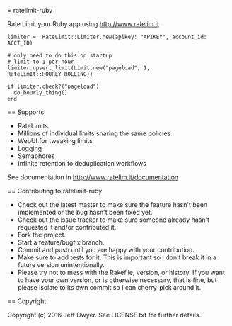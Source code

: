 = ratelimit-ruby

Rate Limit your Ruby app using http://www.ratelim.it

```
limiter =  RateLimit::Limiter.new(apikey: "APIKEY", account_id: ACCT_ID)

# only need to do this on startup
# limit to 1 per hour
limiter.upsert_limit(Limit.new("pageload", 1, RateLimIt::HOURLY_ROLLING))

if limiter.check?("pageload")
  do_hourly_thing()
end
```

== Supports

* RateLimits
* Millions of individual limits sharing the same policies
* WebUI for tweaking limits
* Logging
* Semaphores
* Infinite retention fo deduplication workflows

See documentation in http://www.ratelim.it/documentation

== Contributing to ratelimit-ruby
 
* Check out the latest master to make sure the feature hasn't been implemented or the bug hasn't been fixed yet.
* Check out the issue tracker to make sure someone already hasn't requested it and/or contributed it.
* Fork the project.
* Start a feature/bugfix branch.
* Commit and push until you are happy with your contribution.
* Make sure to add tests for it. This is important so I don't break it in a future version unintentionally.
* Please try not to mess with the Rakefile, version, or history. If you want to have your own version, or is otherwise necessary, that is fine, but please isolate to its own commit so I can cherry-pick around it.

== Copyright

Copyright (c) 2016 Jeff Dwyer. See LICENSE.txt for
further details.

